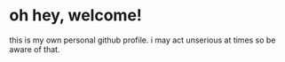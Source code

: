 # oh hey, welcome!
this is my own personal github profile. i may act unserious at times so be aware of that.
